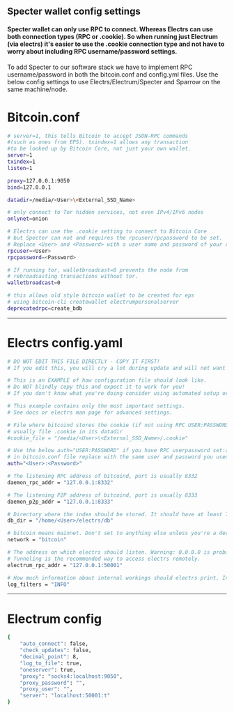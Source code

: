 ## Specter wallet config settings

#### Specter wallet can only use RPC to connect. Whereas Electrs can use both connection types (RPC or .cookie). So when running just Electrum (via electrs) it's easier to use the .cookie connection type and not have to worry about including RPC username/password settings.

To add Specter to our software stack we have to implement RPC username/password in both the bitcoin.conf and config.yml files. Use the below config settings to use Electrs/Electrum/Specter and Sparrow on the same machine/node.



# Bitcoin.conf
```bash copy
# server=1, this tells Bitcoin to accept JSON-RPC commands 
#(such as ones from EPS). txindex=1 allows any transaction 
#to be looked up by Bitcoin Core, not just your own wallet.
server=1
txindex=1
listen=1

proxy=127.0.0.1:9050
bind=127.0.0.1

datadir=/media/<User>\<External_SSD_Name>

# only connect to Tor hidden services, not even IPv4/IPv6 nodes
onlynet=onion

# Electrs can use the .cookie setting to connect to Bitcoin Core
# but Specter can not and requires the rpcuser/rpcpassword to be set.
# Replace <User> and <Password> with a user name and password of your choice.
rpcuser=<User>
rpcpassword=<Password>

# If running tor, walletbroadcast=0 prevents the node from 
# rebroadcasting transactions without tor.
walletbroadcast=0

# this allows old style bitcoin wallet to be created for eps 
# using bitcoin-cli createwallet electrumpersonalserver
deprecatedrpc=create_bdb

```

---
# Electrs config.yaml
```bash copy
# DO NOT EDIT THIS FILE DIRECTLY - COPY IT FIRST!
# If you edit this, you will cry a lot during update and will not want to live anymore!

# This is an EXAMPLE of how configuration file should look like.
# Do NOT blindly copy this and expect it to work for you!
# If you don't know what you're doing consider using automated setup or ask an experienced friend.

# This example contains only the most important settings.
# See docs or electrs man page for advanced settings.

# File where bitcoind stores the cookie (if not using RPC USER:PASSWORD in bitcoin.conf
# usually file .cookie in its datadir
#cookie_file = "/media/<User>\<External_SSD_Name>/.cookie"

# Use the below auth="USER:PASSWORD" if you have RPC userpassword set:active
# in bitcoin.conf file replace with the same user and password you used.
auth="<User>:<Password>"

# The listening RPC address of bitcoind, port is usually 8332
daemon_rpc_addr = "127.0.0.1:8332"

# The listening P2P address of bitcoind, port is usually 8333
daemon_p2p_addr = "127.0.0.1:8333"

# Directory where the index should be stored. It should have at least 70GB of free space.
db_dir = "/home/<User>/electrs/db"

# bitcoin means mainnet. Don't set to anything else unless you're a developer.
network = "bitcoin"

# The address on which electrs should listen. Warning: 0.0.0.0 is probably a bad idea!
# Tunneling is the recommended way to access electrs remotely.
electrum_rpc_addr = "127.0.0.1:50001"

# How much information about internal workings should electrs print. Increase before reporting a bug.
log_filters = "INFO"

```

---
# Electrum config 
```bash copy
{
    "auto_connect": false,
    "check_updates": false,
    "decimal_point": 8,
    "log_to_file": true, 
    "oneserver": true,
    "proxy": "socks4:localhost:9050",
    "proxy_password": "",
    "proxy_user": "",
    "server": "localhost:50001:t"
}
```
